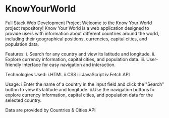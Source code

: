 # KnowYourWorld
Full Stack Web Development Project Welcome to the Know Your World project repository! Know Your World is a web application designed to provide users with information about different countries around the world, including their geographical positions, currencies, capital cities, and population data.

Features: i. Search for any country and view its latitude and longitude. ii. Explore currency information, capital cities, and population data. iii. User-friendly interface for easy navigation and interaction.

Technologies Used: i.HTML ii.CSS iii.JavaScript iv.Fetch API

Usage: i.Enter the name of a country in the input field and click the "Search" button to view its latitude and longitude. ii.Use the navigation buttons to explore currency information, capital cities, and population data for the selected country.

Data are provided by Countries & Cities API

